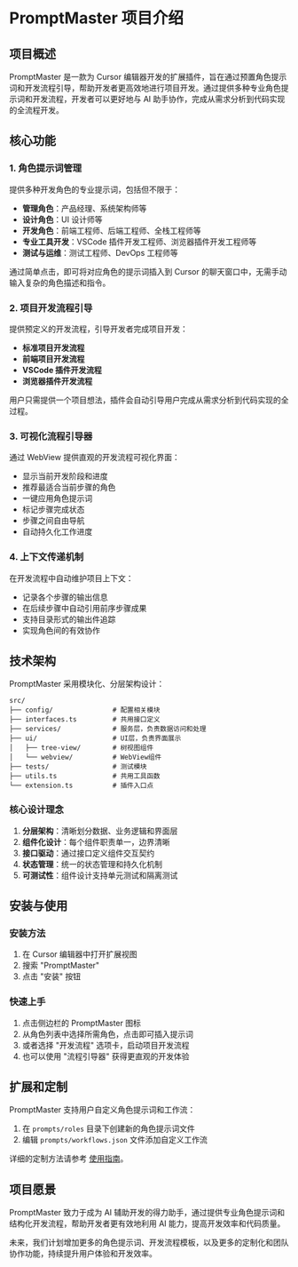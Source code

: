 # PromptMaster 项目介绍

## 项目概述

PromptMaster 是一款为 Cursor 编辑器开发的扩展插件，旨在通过预置角色提示词和开发流程引导，帮助开发者更高效地进行项目开发。通过提供多种专业角色提示词和开发流程，开发者可以更好地与 AI 助手协作，完成从需求分析到代码实现的全流程开发。

## 核心功能

### 1. 角色提示词管理

提供多种开发角色的专业提示词，包括但不限于：

- **管理角色**：产品经理、系统架构师等
- **设计角色**：UI 设计师等
- **开发角色**：前端工程师、后端工程师、全栈工程师等
- **专业工具开发**：VSCode 插件开发工程师、浏览器插件开发工程师等
- **测试与运维**：测试工程师、DevOps 工程师等

通过简单点击，即可将对应角色的提示词插入到 Cursor 的聊天窗口中，无需手动输入复杂的角色描述和指令。

### 2. 项目开发流程引导

提供预定义的开发流程，引导开发者完成项目开发：

- **标准项目开发流程**
- **前端项目开发流程**
- **VSCode 插件开发流程**
- **浏览器插件开发流程**

用户只需提供一个项目想法，插件会自动引导用户完成从需求分析到代码实现的全过程。

### 3. 可视化流程引导器

通过 WebView 提供直观的开发流程可视化界面：

- 显示当前开发阶段和进度
- 推荐最适合当前步骤的角色
- 一键应用角色提示词
- 标记步骤完成状态
- 步骤之间自由导航
- 自动持久化工作进度

### 4. 上下文传递机制

在开发流程中自动维护项目上下文：

- 记录各个步骤的输出信息
- 在后续步骤中自动引用前序步骤成果
- 支持目录形式的输出件追踪
- 实现角色间的有效协作

## 技术架构

PromptMaster 采用模块化、分层架构设计：

```
src/
├── config/               # 配置相关模块
├── interfaces.ts         # 共用接口定义
├── services/             # 服务层，负责数据访问和处理
├── ui/                   # UI层，负责界面展示
│   ├── tree-view/        # 树视图组件
│   └── webview/          # WebView组件
├── tests/                # 测试模块
├── utils.ts              # 共用工具函数
└── extension.ts          # 插件入口点
```

### 核心设计理念

1. **分层架构**：清晰划分数据、业务逻辑和界面层
2. **组件化设计**：每个组件职责单一，边界清晰
3. **接口驱动**：通过接口定义组件交互契约
4. **状态管理**：统一的状态管理和持久化机制
5. **可测试性**：组件设计支持单元测试和隔离测试

## 安装与使用

### 安装方法

1. 在 Cursor 编辑器中打开扩展视图
2. 搜索 "PromptMaster"
3. 点击 "安装" 按钮

### 快速上手

1. 点击侧边栏的 PromptMaster 图标
2. 从角色列表中选择所需角色，点击即可插入提示词
3. 或者选择 "开发流程" 选项卡，启动项目开发流程
4. 也可以使用 "流程引导器" 获得更直观的开发体验

## 扩展和定制

PromptMaster 支持用户自定义角色提示词和工作流：

1. 在 `prompts/roles` 目录下创建新的角色提示词文件
2. 编辑 `prompts/workflows.json` 文件添加自定义工作流

详细的定制方法请参考 [使用指南](./使用指南.md)。

## 项目愿景

PromptMaster 致力于成为 AI 辅助开发的得力助手，通过提供专业角色提示词和结构化开发流程，帮助开发者更有效地利用 AI 能力，提高开发效率和代码质量。

未来，我们计划增加更多的角色提示词、开发流程模板，以及更多的定制化和团队协作功能，持续提升用户体验和开发效率。 